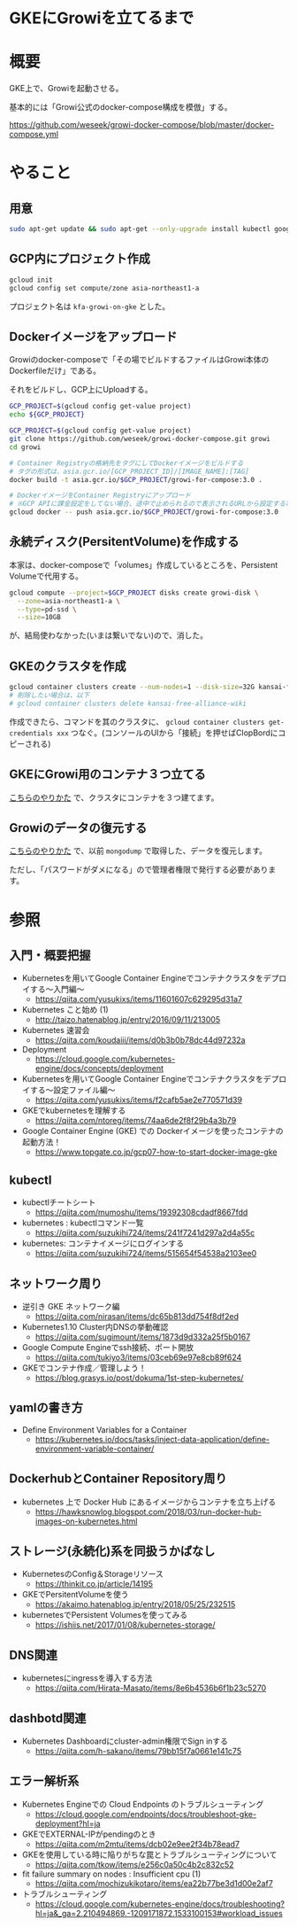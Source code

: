 GKEにGrowiを立てるまで
==================

# 概要

GKE上で、Growiを起動させる。

基本的には「Growi公式のdocker-compose構成を模倣」する。

https://github.com/weseek/growi-docker-compose/blob/master/docker-compose.yml

# やること

## 用意

```bash
sudo apt-get update && sudo apt-get --only-upgrade install kubectl google-cloud-sdk google-cloud-sdk-app-engine-grpc google-cloud-sdk-pubsub-emulator google-cloud-sdk-app-engine-go google-cloud-sdk-cloud-build-local google-cloud-sdk-datastore-emulator google-cloud-sdk-app-engine-python google-cloud-sdk-cbt google-cloud-sdk-bigtable-emulator google-cloud-sdk-app-engine-python-extras google-cloud-sdk-datalab google-cloud-sdk-app-engine-java
```

## GCP内にプロジェクト作成

```bash
gcloud init
gcloud config set compute/zone asia-northeast1-a
```

プロジェクト名は `kfa-growi-on-gke` とした。

## Dockerイメージをアップロード

Growiのdocker-composeで「その場でビルドするファイルはGrowi本体のDockerfileだけ」である。

それをビルドし、GCP上にUploadする。

```bash
GCP_PROJECT=$(gcloud config get-value project)
echo ${GCP_PROJECT}

GCP_PROJECT=$(gcloud config get-value project)
git clone https://github.com/weseek/growi-docker-compose.git growi
cd growi

# Container Registryの格納先をタグにしてDockerイメージをビルドする
# タグの形式は、asia.gcr.io/[GCP_PROJECT_ID]/[IMAGE_NAME]:[TAG]
docker build -t asia.gcr.io/$GCP_PROJECT/growi-for-compose:3.0 .

# DockerイメージをContainer Registryにアップロード
# ※GCP APIに課金設定をしてない場合、途中で止められるので表示されるURLから設定する事。
gcloud docker -- push asia.gcr.io/$GCP_PROJECT/growi-for-compose:3.0

```

## 永続ディスク(PersitentVolume)を作成する

本家は、docker-composeで「volumes」作成しているところを、Persistent Volumeで代用する。

```bash
gcloud compute --project=$GCP_PROJECT disks create growi-disk \
  --zone=asia-northeast1-a \
  --type=pd-ssd \
  --size=10GB
```

が、結局使わなかった(いまは繋いでない)ので、消した。

## GKEのクラスタを作成

```bash
gcloud container clusters create --num-nodes=1 --disk-size=32G kansai-free-alliance-wiki
# 削除したい場合は、以下
# gcloud container clusters delete kansai-free-alliance-wiki
```

作成できたら、コマンドを其のクラスタに、 `gcloud container clusters get-credentials xxx` つなぐ。(コンソールのUIから「接続」を押せばClopBordにコピーされる)

## GKEにGrowi用のコンテナ３つ立てる

[こちらのやりかた](https://github.com/kazuhito-m/cloud-orchestration/tree/master/gcp/gke/growi#instration) で、クラスタにコンテナを３つ建てます。

## Growiのデータの復元する

[こちらのやりかた](https://github.com/kazuhito-m/cloud-orchestration/tree/master/gcp/gke/growi#other) で、以前 `mongodump` で取得した、データを復元します。

ただし、「パスワードがダメになる」ので管理者権限で発行する必要があります。

# 参照

## 入門・概要把握

- Kubernetesを用いてGoogle Container Engineでコンテナクラスタをデプロイする〜入門編〜
  - <https://qiita.com/yusukixs/items/11601607c629295d31a7>
- Kubernetes こと始め (1)
  - <http://taizo.hatenablog.jp/entry/2016/09/11/213005>
- Kubernetes 速習会
  - <https://qiita.com/koudaiii/items/d0b3b0b78dc44d97232a>
- Deployment
  - <https://cloud.google.com/kubernetes-engine/docs/concepts/deployment>
- Kubernetesを用いてGoogle Container Engineでコンテナクラスタをデプロイする〜設定ファイル編〜
  - <https://qiita.com/yusukixs/items/f2cafb5ae2e770571d39>
- GKEでkubernetesを理解する
  - <https://qiita.com/ntoreg/items/74aa6de2f8f29b4a3b79>
- Google Container Engine (GKE) での Dockerイメージを使ったコンテナの起動方法！
  - <https://www.topgate.co.jp/gcp07-how-to-start-docker-image-gke>

## kubectl

- kubectlチートシート
  - <https://qiita.com/mumoshu/items/19392308cdadf8667fdd>
- kubernetes : kubectlコマンド一覧
  - <https://qiita.com/suzukihi724/items/241f7241d297a2d4a55c>
- kubernetes: コンテナイメージにログインする
  - <https://qiita.com/suzukihi724/items/515654f54538a2103ee0>

## ネットワーク周り

- 逆引き GKE ネットワーク編
  - <https://qiita.com/nirasan/items/dc65b813dd754f8df2ed>
- Kubernetes1.10 Cluster内DNSの挙動確認
  - <https://qiita.com/sugimount/items/1873d9d332a25f5b0167>
- Google Compute Engineでssh接続、ポート開放
  - <https://qiita.com/tukiyo3/items/03ceb69e97e8cb89f624>
- GKEでコンテナ作成／管理しよう！
  - <https://blog.grasys.io/post/dokuma/1st-step-kubernetes/>

## yamlの書き方

- Define Environment Variables for a Container
  - <https://kubernetes.io/docs/tasks/inject-data-application/define-environment-variable-container/>

## DockerhubとContainer Repository周り

- kubernetes 上で Docker Hub にあるイメージからコンテナを立ち上げる
  - <https://hawksnowlog.blogspot.com/2018/03/run-docker-hub-images-on-kubernetes.html>


## ストレージ(永続化)系を同扱うかばなし

- KubernetesのConfig＆Storageリソース
  - <https://thinkit.co.jp/article/14195>
- GKEでPersitentVolumeを使う
  - <https://akaimo.hatenablog.jp/entry/2018/05/25/232515>
- kubernetesでPersistent Volumesを使ってみる
  - <https://ishiis.net/2017/01/08/kubernetes-storage/>

## DNS関連

- kubernetesにingressを導入する方法
  - <https://qiita.com/Hirata-Masato/items/8e6b4536b6f1b23c5270>

## dashbotd関連

- Kubernetes Dashboardにcluster-admin権限でSign inする
  - <https://qiita.com/h-sakano/items/79bb15f7a0661e141c75>

## エラー解析系

- Kubernetes Engineでの Cloud Endpoints のトラブルシューティング
  - <https://cloud.google.com/endpoints/docs/troubleshoot-gke-deployment?hl=ja>
- GKEでEXTERNAL-IPがpendingのとき
  - <https://qiita.com/m2mtu/items/dcb02e9ee2f34b78ead7>
- GKEを使用している時に陥りがちな罠とトラブルシューティングについて
  - <https://qiita.com/tkow/items/e256c0a50c4b2c832c52>
- fit failure summary on nodes : Insufficient cpu (1)
  - <https://qiita.com/mochizukikotaro/items/ea22b77be3d1d00e2af7>
- トラブルシューティング
  - <https://cloud.google.com/kubernetes-engine/docs/troubleshooting?hl=ja&_ga=2.210494869.-1209171872.1533100153#workload_issues>
